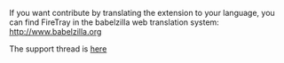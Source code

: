 If you want contribute by translating the extension to your language, you can find FireTray in the babelzilla web translation system: http://www.babelzilla.org

The support thread is [here](http://www.babelzilla.org/forum/index.php?showtopic=5370)